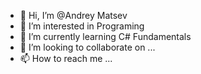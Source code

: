 - 👋 Hi, I’m @Andrey Matsev
- 👀 I’m interested in Programing
- 🌱 I’m currently learning C# Fundamentals
- 💞️ I’m looking to collaborate on ...
- 📫 How to reach me ...

<!---
Thehea7/Thehea7 is a ✨ special ✨ repository because its `README.md` (this file) appears on your GitHub profile.
You can click the Preview link to take a look at your changes.
--->
